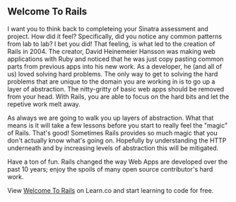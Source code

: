 ## Welcome To Rails

I want you to think back to completeing your Sinatra assessment and project. How did it feel? Specifically, did you notice any common patterns from lab to lab? I bet you did! That feeling, is what led to the creation of Rails in 2004. The creator, David Heinemeier Hansson was making web applications with Ruby and noticed that he was just copy pasting common parts from previous apps into his new work. As a developer, he (and all of us) loved solving hard problems. The only way to get to solving the hard problems that are unique to the domain you are working in is to go up a layer of abstraction. The nitty-gritty of basic web apps should be removed from your head. With Rails, you are able to focus on the hard bits and let the repetive work melt away. 

As always we are going to walk you up layers of abstraction. What that means is it will take a few lessons before you start to really feel the "magic" of Rails. That's good! Sometimes Rails provides so much magic that you don't actually know what's going on. Hopefully by understanding the HTTP underneath and by increasing levels of abstraction this will be mitigated.

Have a ton of fun. Rails changed the way Web Apps are developed over the past 10 years; enjoy the spoils of many open source contributor's hard work.
<p data-visibility='hidden'>View <a href='https://learn.co/lessons/intro-to-rails' title='Welcome To Rails'>Welcome To Rails</a> on Learn.co and start learning to code for free.</p>
